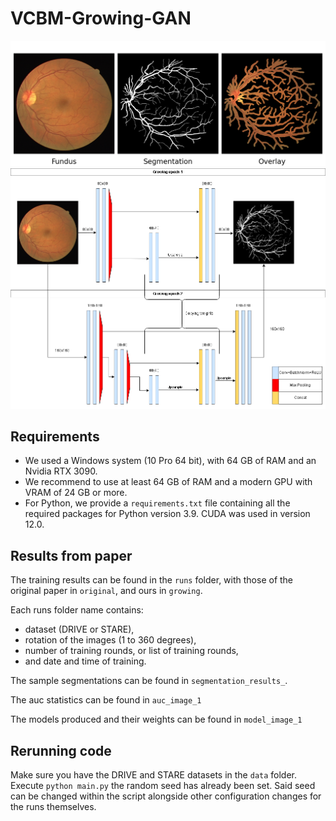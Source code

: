 # VCBM-Growing-GAN
![Fundus_Segmentation_Overlay](for_poster.png)
![GrowGANArchitecture](GrowGANarchitecture.drawio.png)
## Requirements
* We used a Windows system (10 Pro 64 bit), with 64 GB of RAM and an Nvidia RTX 3090.
* We recommend to use at least 64 GB of RAM and a modern GPU with VRAM of 24 GB or more.
* For Python, we provide a ``requirements.txt`` file containing all the required packages for Python version 3.9. CUDA was used in version 12.0.

## Results from paper
The training results can be found in the ``runs`` folder, with those of the original paper in ``original``, and ours in ``growing``.

Each runs folder name contains:
* dataset (DRIVE or STARE),
* rotation of the images (1 to 360 degrees),
* number of training rounds, or list of training rounds,
* and date and time of training.

The sample segmentations can be found in ``segmentation_results_``.

The auc statistics can be found in ``auc_image_1``

The models produced and their weights can be found in ``model_image_1``


## Rerunning code
Make sure you have the DRIVE and STARE datasets in the ``data`` folder.
Execute ``python main.py`` the random seed has already been set.
Said seed can be changed within the script alongside other configuration changes for the runs themselves.
